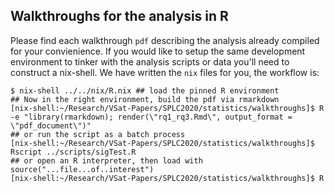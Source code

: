 ## Walkthroughs for the analysis in R

Please find each walkthrough `pdf` describing the analysis already compiled for
your convienience. If you would like to setup the same development environment
to tinker with the analysis scripts or data you'll need to construct a
nix-shell. We have written the `nix` files for you, the workflow is:

```
$ nix-shell ../../nix/R.nix ## load the pinned R environment
## Now in the right environment, build the pdf via rmarkdown
[nix-shell:~/Research/VSat-Papers/SPLC2020/statistics/walkthroughs]$ R -e "library(rmarkdown); render(\"rq1_rq3.Rmd\", output_format = \"pdf_document\")"
## or run the script as a batch process
[nix-shell:~/Research/VSat-Papers/SPLC2020/statistics/walkthroughs]$ Rscript ../scripts/sigTest.R
## or open an R interpreter, then load with source("...file...of..interest")
[nix-shell:~/Research/VSat-Papers/SPLC2020/statistics/walkthroughs]$ R
```
